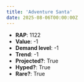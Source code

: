 ```yaml
---
title: 'Adventure Santa'
date: 2025-08-06T00:00:00Z
---
```

- **RAP**: 1122
- **Value**: -1
- **Demand level**: -1
- **Trend**: -1
- **Projected?**: True
- **Hyped?**: True
- **Rare?**: True
